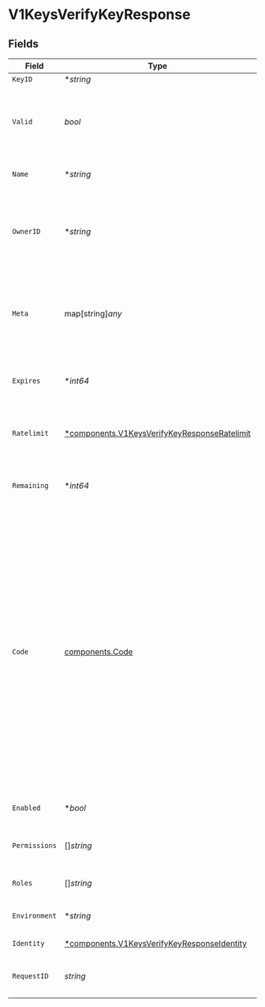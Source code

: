 # V1KeysVerifyKeyResponse


## Fields

| Field                                                                                                                                                                                                                                                                                                                                                                                                                                                                                                                                                                                                                                         | Type                                                                                                                                                                                                                                                                                                                                                                                                                                                                                                                                                                                                                                          | Required                                                                                                                                                                                                                                                                                                                                                                                                                                                                                                                                                                                                                                      | Description                                                                                                                                                                                                                                                                                                                                                                                                                                                                                                                                                                                                                                   | Example                                                                                                                                                                                                                                                                                                                                                                                                                                                                                                                                                                                                                                       |
| --------------------------------------------------------------------------------------------------------------------------------------------------------------------------------------------------------------------------------------------------------------------------------------------------------------------------------------------------------------------------------------------------------------------------------------------------------------------------------------------------------------------------------------------------------------------------------------------------------------------------------------------- | --------------------------------------------------------------------------------------------------------------------------------------------------------------------------------------------------------------------------------------------------------------------------------------------------------------------------------------------------------------------------------------------------------------------------------------------------------------------------------------------------------------------------------------------------------------------------------------------------------------------------------------------- | --------------------------------------------------------------------------------------------------------------------------------------------------------------------------------------------------------------------------------------------------------------------------------------------------------------------------------------------------------------------------------------------------------------------------------------------------------------------------------------------------------------------------------------------------------------------------------------------------------------------------------------------- | --------------------------------------------------------------------------------------------------------------------------------------------------------------------------------------------------------------------------------------------------------------------------------------------------------------------------------------------------------------------------------------------------------------------------------------------------------------------------------------------------------------------------------------------------------------------------------------------------------------------------------------------- | --------------------------------------------------------------------------------------------------------------------------------------------------------------------------------------------------------------------------------------------------------------------------------------------------------------------------------------------------------------------------------------------------------------------------------------------------------------------------------------------------------------------------------------------------------------------------------------------------------------------------------------------- |
| `KeyID`                                                                                                                                                                                                                                                                                                                                                                                                                                                                                                                                                                                                                                       | **string*                                                                                                                                                                                                                                                                                                                                                                                                                                                                                                                                                                                                                                     | :heavy_minus_sign:                                                                                                                                                                                                                                                                                                                                                                                                                                                                                                                                                                                                                            | The id of the key                                                                                                                                                                                                                                                                                                                                                                                                                                                                                                                                                                                                                             | key_1234                                                                                                                                                                                                                                                                                                                                                                                                                                                                                                                                                                                                                                      |
| `Valid`                                                                                                                                                                                                                                                                                                                                                                                                                                                                                                                                                                                                                                       | *bool*                                                                                                                                                                                                                                                                                                                                                                                                                                                                                                                                                                                                                                        | :heavy_check_mark:                                                                                                                                                                                                                                                                                                                                                                                                                                                                                                                                                                                                                            | Whether the key is valid or not.<br/>A key could be invalid for a number of reasons, for example if it has expired, has no more verifications left or if it has been deleted.                                                                                                                                                                                                                                                                                                                                                                                                                                                                 | true                                                                                                                                                                                                                                                                                                                                                                                                                                                                                                                                                                                                                                          |
| `Name`                                                                                                                                                                                                                                                                                                                                                                                                                                                                                                                                                                                                                                        | **string*                                                                                                                                                                                                                                                                                                                                                                                                                                                                                                                                                                                                                                     | :heavy_minus_sign:                                                                                                                                                                                                                                                                                                                                                                                                                                                                                                                                                                                                                            | The name of the key, give keys a name to easily identifiy their purpose                                                                                                                                                                                                                                                                                                                                                                                                                                                                                                                                                                       | Customer X                                                                                                                                                                                                                                                                                                                                                                                                                                                                                                                                                                                                                                    |
| `OwnerID`                                                                                                                                                                                                                                                                                                                                                                                                                                                                                                                                                                                                                                     | **string*                                                                                                                                                                                                                                                                                                                                                                                                                                                                                                                                                                                                                                     | :heavy_minus_sign:                                                                                                                                                                                                                                                                                                                                                                                                                                                                                                                                                                                                                            | The id of the tenant associated with this key. Use whatever reference you have in your system to identify the tenant. When verifying the key, we will send this field back to you, so you know who is accessing your API.                                                                                                                                                                                                                                                                                                                                                                                                                     | user_123                                                                                                                                                                                                                                                                                                                                                                                                                                                                                                                                                                                                                                      |
| `Meta`                                                                                                                                                                                                                                                                                                                                                                                                                                                                                                                                                                                                                                        | map[string]*any*                                                                                                                                                                                                                                                                                                                                                                                                                                                                                                                                                                                                                              | :heavy_minus_sign:                                                                                                                                                                                                                                                                                                                                                                                                                                                                                                                                                                                                                            | Any additional metadata you want to store with the key                                                                                                                                                                                                                                                                                                                                                                                                                                                                                                                                                                                        | {<br/>"roles": [<br/>"admin",<br/>"user"<br/>],<br/>"stripeCustomerId": "cus_1234"<br/>}                                                                                                                                                                                                                                                                                                                                                                                                                                                                                                                                                      |
| `Expires`                                                                                                                                                                                                                                                                                                                                                                                                                                                                                                                                                                                                                                     | **int64*                                                                                                                                                                                                                                                                                                                                                                                                                                                                                                                                                                                                                                      | :heavy_minus_sign:                                                                                                                                                                                                                                                                                                                                                                                                                                                                                                                                                                                                                            | The unix timestamp in milliseconds when the key will expire. If this field is null or undefined, the key is not expiring.                                                                                                                                                                                                                                                                                                                                                                                                                                                                                                                     | 123                                                                                                                                                                                                                                                                                                                                                                                                                                                                                                                                                                                                                                           |
| `Ratelimit`                                                                                                                                                                                                                                                                                                                                                                                                                                                                                                                                                                                                                                   | [*components.V1KeysVerifyKeyResponseRatelimit](../../models/components/v1keysverifykeyresponseratelimit.md)                                                                                                                                                                                                                                                                                                                                                                                                                                                                                                                                   | :heavy_minus_sign:                                                                                                                                                                                                                                                                                                                                                                                                                                                                                                                                                                                                                            | The ratelimit configuration for this key. If this field is null or undefined, the key has no ratelimit.                                                                                                                                                                                                                                                                                                                                                                                                                                                                                                                                       | {<br/>"limit": 10,<br/>"remaining": 9,<br/>"reset": 3600000<br/>}                                                                                                                                                                                                                                                                                                                                                                                                                                                                                                                                                                             |
| `Remaining`                                                                                                                                                                                                                                                                                                                                                                                                                                                                                                                                                                                                                                   | **int64*                                                                                                                                                                                                                                                                                                                                                                                                                                                                                                                                                                                                                                      | :heavy_minus_sign:                                                                                                                                                                                                                                                                                                                                                                                                                                                                                                                                                                                                                            | The number of requests that can be made with this key before it becomes invalid. If this field is null or undefined, the key has no request limit.                                                                                                                                                                                                                                                                                                                                                                                                                                                                                            | 1000                                                                                                                                                                                                                                                                                                                                                                                                                                                                                                                                                                                                                                          |
| `Code`                                                                                                                                                                                                                                                                                                                                                                                                                                                                                                                                                                                                                                        | [components.Code](../../models/components/code.md)                                                                                                                                                                                                                                                                                                                                                                                                                                                                                                                                                                                            | :heavy_check_mark:                                                                                                                                                                                                                                                                                                                                                                                                                                                                                                                                                                                                                            | A machine readable code why the key is not valid.<br/>Possible values are:<br/>- VALID: the key is valid and you should proceed<br/>- NOT_FOUND: the key does not exist or has expired<br/>- FORBIDDEN: the key is not allowed to access the api<br/>- USAGE_EXCEEDED: the key has exceeded its request limit<br/>- RATE_LIMITED: the key has been ratelimited<br/>- UNAUTHORIZED: the key is not authorized<br/>- DISABLED: the key is disabled<br/>- INSUFFICIENT_PERMISSIONS: you do not have the required permissions to perform this action<br/>- EXPIRED: The key was only valid for a certain time and has expired.<br/><br/>These are validation codes, the HTTP status will be 200.<br/> |                                                                                                                                                                                                                                                                                                                                                                                                                                                                                                                                                                                                                                               |
| `Enabled`                                                                                                                                                                                                                                                                                                                                                                                                                                                                                                                                                                                                                                     | **bool*                                                                                                                                                                                                                                                                                                                                                                                                                                                                                                                                                                                                                                       | :heavy_minus_sign:                                                                                                                                                                                                                                                                                                                                                                                                                                                                                                                                                                                                                            | Sets the key to be enabled or disabled. Disabled keys will not verify.                                                                                                                                                                                                                                                                                                                                                                                                                                                                                                                                                                        |                                                                                                                                                                                                                                                                                                                                                                                                                                                                                                                                                                                                                                               |
| `Permissions`                                                                                                                                                                                                                                                                                                                                                                                                                                                                                                                                                                                                                                 | []*string*                                                                                                                                                                                                                                                                                                                                                                                                                                                                                                                                                                                                                                    | :heavy_minus_sign:                                                                                                                                                                                                                                                                                                                                                                                                                                                                                                                                                                                                                            | A list of all the permissions this key is connected to.                                                                                                                                                                                                                                                                                                                                                                                                                                                                                                                                                                                       | [<br/>"dns.record.update",<br/>"dns.record.delete"<br/>]                                                                                                                                                                                                                                                                                                                                                                                                                                                                                                                                                                                      |
| `Roles`                                                                                                                                                                                                                                                                                                                                                                                                                                                                                                                                                                                                                                       | []*string*                                                                                                                                                                                                                                                                                                                                                                                                                                                                                                                                                                                                                                    | :heavy_minus_sign:                                                                                                                                                                                                                                                                                                                                                                                                                                                                                                                                                                                                                            | A list of all the roles this key is connected to.                                                                                                                                                                                                                                                                                                                                                                                                                                                                                                                                                                                             | [<br/>"admin"<br/>]                                                                                                                                                                                                                                                                                                                                                                                                                                                                                                                                                                                                                           |
| `Environment`                                                                                                                                                                                                                                                                                                                                                                                                                                                                                                                                                                                                                                 | **string*                                                                                                                                                                                                                                                                                                                                                                                                                                                                                                                                                                                                                                     | :heavy_minus_sign:                                                                                                                                                                                                                                                                                                                                                                                                                                                                                                                                                                                                                            | The environment of the key, this is what what you set when you crated the key                                                                                                                                                                                                                                                                                                                                                                                                                                                                                                                                                                 | test                                                                                                                                                                                                                                                                                                                                                                                                                                                                                                                                                                                                                                          |
| `Identity`                                                                                                                                                                                                                                                                                                                                                                                                                                                                                                                                                                                                                                    | [*components.V1KeysVerifyKeyResponseIdentity](../../models/components/v1keysverifykeyresponseidentity.md)                                                                                                                                                                                                                                                                                                                                                                                                                                                                                                                                     | :heavy_minus_sign:                                                                                                                                                                                                                                                                                                                                                                                                                                                                                                                                                                                                                            | The associated identity of this key.                                                                                                                                                                                                                                                                                                                                                                                                                                                                                                                                                                                                          |                                                                                                                                                                                                                                                                                                                                                                                                                                                                                                                                                                                                                                               |
| `RequestID`                                                                                                                                                                                                                                                                                                                                                                                                                                                                                                                                                                                                                                   | *string*                                                                                                                                                                                                                                                                                                                                                                                                                                                                                                                                                                                                                                      | :heavy_check_mark:                                                                                                                                                                                                                                                                                                                                                                                                                                                                                                                                                                                                                            | A unique id for this request, please provide it to Unkey support to help us debug your issue.                                                                                                                                                                                                                                                                                                                                                                                                                                                                                                                                                 |                                                                                                                                                                                                                                                                                                                                                                                                                                                                                                                                                                                                                                               |